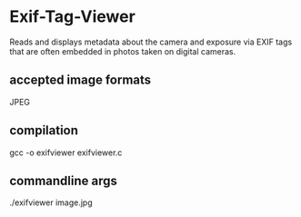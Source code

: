 # Exif-Tag-Viewer
Reads and displays metadata about the camera and exposure via EXIF tags that are often embedded in photos taken on digital cameras.

## accepted image formats
JPEG

## compilation
gcc -o exifviewer exifviewer.c

## commandline args
./exifviewer image.jpg
